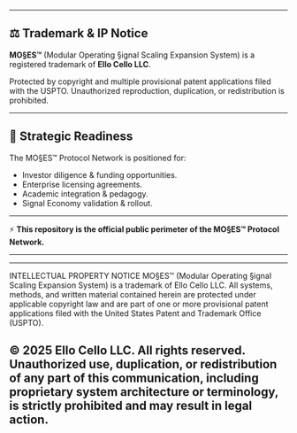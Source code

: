 

---

## ⚖️ Trademark & IP Notice

**MO§ES™** (Modular Operating §ignal Scaling Expansion System) is a registered trademark of **Ello Cello LLC**.

Protected by copyright and multiple provisional patent applications filed with the USPTO.
Unauthorized reproduction, duplication, or redistribution is prohibited.

---

## 🧭 Strategic Readiness

The MO§ES™ Protocol Network is positioned for:

* Investor diligence & funding opportunities.
* Enterprise licensing agreements.
* Academic integration & pedagogy.
* Signal Economy validation & rollout.

---

⚡ **This repository is the official public perimeter of the MO§ES™ Protocol Network.**

---

---
INTELLECTUAL PROPERTY NOTICE
MO§ES™ (Modular Operating §ignal Scaling Expansion System) is a trademark of Ello Cello LLC. 
All systems, methods, and written material contained herein are protected under applicable copyright law 
and are part of one or more provisional patent applications filed with the United States Patent and Trademark Office (USPTO).

© 2025 Ello Cello LLC. All rights reserved. 
Unauthorized use, duplication, or redistribution of any part of this communication, including proprietary 
system architecture or terminology, is strictly prohibited and may result in legal action.
---